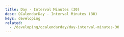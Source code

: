 ```yaml
---
title: Day - Interval Minutes (30)
desc: QCalendarDay - Interval Minutes (30)
keys: developing
related:
  - /developing/qcalendarday/day-interval-minutes-30
---
```


<example-viewer
  title="Interval Minutes (30)"
  file="DayIntervalMinutes30"
  codepen-title="QCalendarDay"
/>
